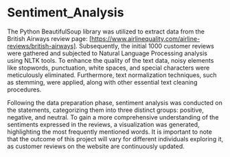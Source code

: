 # Sentiment_Analysis

The Python BeautifulSoup library was utilized to extract data from the British Airways review page: [https://www.airlinequality.com/airline-reviews/british-airways]. Subsequently, the initial 1000 customer reviews were gathered and subjected to Natural Language Processing analysis using NLTK tools. To enhance the quality of the text data, noisy elements like stopwords, punctuation, white spaces, and special characters were meticulously eliminated. Furthermore, text normalization techniques, such as stemming, were applied, along with other essential text cleaning procedures.

Following the data preparation phase, sentiment analysis was conducted on the statements, categorizing them into three distinct groups: positive, negative, and neutral. To gain a more comprehensive understanding of the sentiments expressed in the reviews, a visualization was generated, highlighting the most frequently mentioned words. It is important to note that the outcome of this project will vary for different individuals exploring it, as customer reviews on the website are continuously updated.
